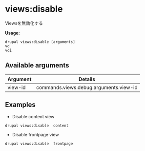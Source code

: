 # views:disable
Viewsを無効化する

**Usage:**
```
drupal views:disable [arguments]
vd
vdi
```

## Available arguments
Argument | Details
---------|-------------
view-id | commands.views.debug.arguments.view-id

## Examples
* Disable content view
```
drupal views:disable  content
```
* Disable frontpage view
```
drupal views:disable  frontpage
```
